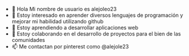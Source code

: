 - 👋 Hola Mi nombre de usuario es alejoleo23
- 👀 Estoy interesado en aprender diversos lenguajes de programación y mejorar mi habilidad utilizando github
- 🌱 Estoy aprendiendo a desarrollar aplicaciones web
- 💞️ Estoy colaborando en el desarrollo de proyectos para el bien de las comunidades
- 📫 Me contactan por pinterest como @alejole23

<!---
alejoleo23/alejoleo23 is a ✨ special ✨ repository because its `README.md` (this file) appears on your GitHub profile.
You can click the Preview link to take a look at your changes.
--->
